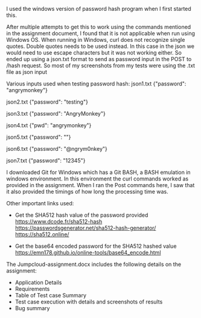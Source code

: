 I used the windows version of password hash program when I first started this. 

After multiple attempts to get this to work using the commands mentioned in the assignment document, I found that it is not applicable when run using Windows OS. When running in Windows, curl does not recognize single quotes. Double quotes needs to be used instead. In this case in the json we would need to use escape characters but it was not working either. So ended up using a json.txt format to send as password input in the POST to /hash request. So most of my screenshots from my tests were using the .txt file as json input

Various inputs used when testing password hash:
json1.txt
{"password": "angrymonkey"}

json2.txt
{"password": "testing"}

json3.txt
{"password": "AngryMonkey"}

json4.txt
{"pwd": "angrymonkey"}

json5.txt
{"password": ""}

json6.txt
{"password": "@ngrym0nkey"}

json7.txt
{"password": "12345"}

I downloaded Git for Windows which has a Git BASH, a BASH emulation in windows environment. In this environment the curl commands worked as provided in the assignment. When I ran the Post commands here, I saw that it also provided the timings of how long the processing time was. 

Other important links used:
- Get the SHA512 hash value of the password provided
https://www.dcode.fr/sha512-hash
https://passwordsgenerator.net/sha512-hash-generator/
https://sha512.online/ 

- Get the base64 encoded password for the SHA512 hashed value
https://emn178.github.io/online-tools/base64_encode.html 

The Jumpcloud-assignment.docx includes the following details on the assignment:

- Application Details
- Requirements
- Table of Test case Summary
- Test case execution with details and screenshots of results
- Bug summary

